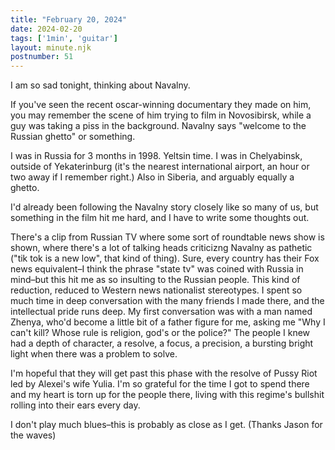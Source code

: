 ```yaml
---
title: "February 20, 2024"
date: 2024-02-20
tags: ['1min', 'guitar']
layout: minute.njk
postnumber: 51
---
```



I am so sad tonight, thinking about Navalny. 

If you've seen the recent oscar-winning documentary they made on him, you may remember the scene of him trying to film in Novosibirsk, while a guy was taking a piss in the background. Navalny says "welcome to the Russian ghetto" or something.

I was in Russia for 3 months in 1998. Yeltsin time. I was in Chelyabinsk, outside of Yekaterinburg (it's the nearest international airport, an hour or two away if I remember right.) Also in Siberia, and arguably equally a ghetto. 

I'd already been following the Navalny story closely like so many of us, but something in the film hit me hard, and I have to write some thoughts out. 

There's a clip from Russian TV where some sort of roundtable news show is shown, where there's a lot of talking heads criticizng Navalny as pathetic ("tik tok is a new low", that kind of thing). Sure, every country has their Fox news equivalent–I think the phrase "state tv" was coined with Russia in mind–but this hit me as so insulting to the Russian people. This kind of reduction, reduced to Western news nationalist stereotypes. I spent so much time in deep conversation with the many friends I made there, and the intellectual pride runs deep.  My first conversation was with a man named Zhenya, who'd become a little bit of a father figure for me, asking me "Why I can't kill? Whose rule is religion, god's or the police?" The people I knew had a depth of character, a resolve, a focus, a precision, a bursting bright light when there was a problem to solve. 

I'm hopeful that they will get past this phase with the resolve of Pussy Riot led by Alexei's wife Yulia. I'm so grateful for the time I got to spend there and my heart is torn up for the people there, living with this regime's bullshit rolling into their ears every day. 

I don't play much blues–this is probably as close as I get. (Thanks Jason for the waves)

